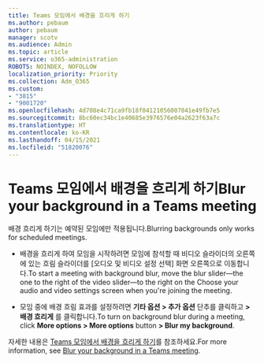 ```yaml
---
title: Teams 모임에서 배경을 흐리게 하기
ms.author: pebaum
author: pebaum
manager: scotv
ms.audience: Admin
ms.topic: article
ms.service: o365-administration
ROBOTS: NOINDEX, NOFOLLOW
localization_priority: Priority
ms.collection: Adm_O365
ms.custom:
- "3815"
- "9001720"
ms.openlocfilehash: 4d708e4c71ca9fb18f04121056007041e49fb7e5
ms.sourcegitcommit: 8bc60ec34bc1e40685e3976576e04a2623f63a7c
ms.translationtype: HT
ms.contentlocale: ko-KR
ms.lasthandoff: 04/15/2021
ms.locfileid: "51820076"
---
```

# <a name="blur-your-background-in-a-teams-meeting"></a><span data-ttu-id="5f61d-102">Teams 모임에서 배경을 흐리게 하기</span><span class="sxs-lookup"><span data-stu-id="5f61d-102">Blur your background in a Teams meeting</span></span>

<span data-ttu-id="5f61d-103">배경 흐리게 하기는 예약된 모임에만 적용됩니다.</span><span class="sxs-lookup"><span data-stu-id="5f61d-103">Blurring backgrounds only works for scheduled meetings.</span></span>

- <span data-ttu-id="5f61d-104">배경을 흐리게 하여 모임을 시작하려면 모임에 참석할 때 비디오 슬라이더의 오른쪽에 있는 흐림 슬라이더를 [오디오 및 비디오 설정 선택] 화면 오른쪽으로 이동합니다.</span><span class="sxs-lookup"><span data-stu-id="5f61d-104">To start a meeting with background blur, move the blur slider—the one to the right of the video slider—to the right on the Choose your audio and video settings screen when you're joining the meeting.</span></span>

- <span data-ttu-id="5f61d-105">모임 중에 배경 흐림 효과를 설정하려면 **기타 옵션 > 추가 옵션** 단추를 클릭하고 **> 배경 흐리게** 를 클릭합니다.</span><span class="sxs-lookup"><span data-stu-id="5f61d-105">To turn on background blur during a meeting, click **More options > More options** button **> Blur my background**.</span></span>

<span data-ttu-id="5f61d-106">자세한 내용은 [Teams 모임에서 배경을 흐리게 하기](https://support.office.com/article/Blur-your-background-in-a-Teams-meeting-f77a2381-443a-499d-825e-509a140f4780)를 참조하세요.</span><span class="sxs-lookup"><span data-stu-id="5f61d-106">For more information, see [Blur your background in a Teams meeting](https://support.office.com/article/Blur-your-background-in-a-Teams-meeting-f77a2381-443a-499d-825e-509a140f4780).</span></span>